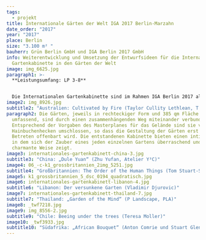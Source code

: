 ```yaml
---
tags:
  - projekt
title: Internationale Gärten der Welt IGA 2017 Berlin-Marzahn
date_order: "2017"
year: "2017"
place: Berlin
size: "3.100 m² "
bauherr: Grün Berlin GmbH und IGA Berlin 2017 GmbH
info: Weiterentwicklung und Umsetzung der Entwurfsideen für die Internationalen
  Gartenkabinette in den Gärten der Welt
image: img_6625.jpg
paragraph1: >-
  **Leistungsumfang: LP 3-8**


  Die Internationalen Gartenkabinette sind im Rahmen IGA Berlin 2017 als Erweiterung der Gärten der Welt in Berlin Marzahn entstanden. Hier geben sie als zeitgenössischer Beitrag zusammen mit weiteren, eher traditionell ausgelegten Gartenanlagen einen beeindruckenden Einblick in die Vielfalt internationaler Gartenkultur. Die Entwurfsideen der Internationalen Gartenkabinette stammen von renommierten Landschaftsarchitekturbüros aus verschiedenen Kontinenten.
image2: img_8926.jpg
subtitle2: "Australien: Cultivated by Fire (Taylor Cullity Lethlean, T.C.L.)"
paragraph2: Die Gärten, jeweils in rechteckiger Form und 385 qm Fläche
  umfassend, sind durch einen zusammenhängenden Weg miteinander verbunden.
  Entsprechend der Vorgaben des Masterplanes für das Gelände sind sie von hohen
  Hainbuchenhecken umschlossen, so dass die Gestaltung der Gärten erst mit ihrem
  Betreten offenbart wird. Die entstandenen Kabinette bieten einen intimen Raum,
  in dem sich der Zauber eines jeden einzelnen Gartens überraschend und auf sehr
  charmante Weise zeigt.
image3: internationales-gartenkabinett-china-3.jpg
subtitle3: "China: „Dule Yuan“ (Zhu Yufan, Atelier Y³C)"
image4: 06_-c-k1_grossbritannien_2img_5251.jpg
subtitle4: "Großbritannien: The Order of the Human Things (Tom Stuart-Smith)"
image5: k1_grossbritannien_5_dsc_0194_quadratisch.jpg
image6: internationales-gartenkabinett-libanon-4.jpg
subtitle6: "Libanon: Der versunkene Garten (Vladimir Djurovic)"
image7: internationales-gartenkabinett-thailand-7.jpg
subtitle7: "Thailand: „Garden of the Mind“ (P Landscape, PLA)"
image8: _twf7218.jpg
image9: img_8556-2.jpg
subtitle9: "Chile: Beeing under the trees (Teresa Moller)"
image10: _twf3933.jpg
subtitle10: "Südafrika: „African Bouquet“ (Anton Comrie und Stuart Glen, Büro GREENinc,)"
---
```

